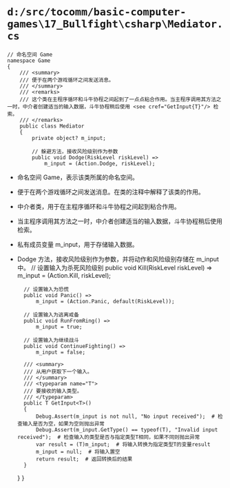 # `d:/src/tocomm/basic-computer-games\17_Bullfight\csharp\Mediator.cs`

```
// 命名空间 Game
namespace Game
{
    /// <summary>
    /// 便于在两个游戏循环之间发送消息。
    /// </summary>
    /// <remarks>
    /// 这个类在主程序循环和斗牛协程之间起到了一点点粘合作用。当主程序调用其方法之一时，中介者创建适当的输入数据，斗牛协程稍后使用 <see cref="GetInput{T}"/> 检索。
    /// </remarks>
    public class Mediator
    {
        private object? m_input;

        // 躲避方法，接收风险级别作为参数
        public void Dodge(RiskLevel riskLevel) =>
            m_input = (Action.Dodge, riskLevel);
```
- 命名空间 Game，表示该类所属的命名空间。
- 便于在两个游戏循环之间发送消息。在类的注释中解释了该类的作用。
- 中介者类，用于在主程序循环和斗牛协程之间起到粘合作用。
- 当主程序调用其方法之一时，中介者创建适当的输入数据，斗牛协程稍后使用 <see cref="GetInput{T}"/> 检索。
- 私有成员变量 m_input，用于存储输入数据。
- Dodge 方法，接收风险级别作为参数，并将动作和风险级别存储在 m_input 中。
        // 设置输入为杀死风险级别
        public void Kill(RiskLevel riskLevel) =>
            m_input = (Action.Kill, riskLevel);

        // 设置输入为恐慌
        public void Panic() =>
            m_input = (Action.Panic, default(RiskLevel));

        // 设置输入为逃离戒备
        public void RunFromRing() =>
            m_input = true;

        // 设置输入为继续战斗
        public void ContinueFighting() =>
            m_input = false;

        /// <summary>
        /// 从用户获取下一个输入。
        /// </summary>
        /// <typeparam name="T">
        /// 要接收的输入类型。
        /// </typeparam>
        public T GetInput<T>()
        {
            Debug.Assert(m_input is not null, "No input received");  # 检查输入是否为空，如果为空则抛出异常
            Debug.Assert(m_input.GetType() == typeof(T), "Invalid input received");  # 检查输入的类型是否与指定类型T相同，如果不同则抛出异常
            var result = (T)m_input;  # 将输入转换为指定类型T的变量result
            m_input = null;  # 将输入置空
            return result;  # 返回转换后的结果
        }
    }
}
```